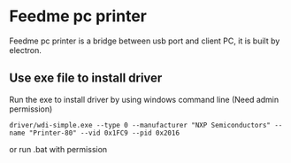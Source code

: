 Feedme pc printer
=========================
Feedme pc printer is a bridge between usb port and client PC, it is built by electron.

## Use exe file to install driver
Run the exe to install driver by using windows command line \(Need admin permission\)
```shell
driver/wdi-simple.exe --type 0 --manufacturer "NXP Semiconductors" --name "Printer-80" --vid 0x1FC9 --pid 0x2016
```

or run .bat with permission